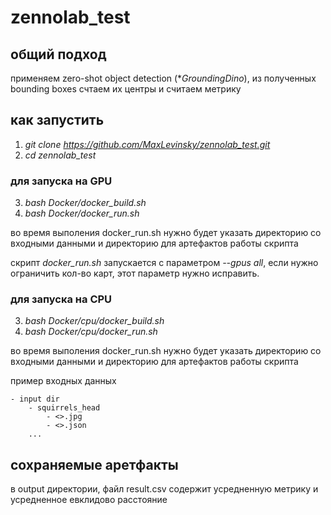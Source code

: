 # zennolab_test

## общий подход
применяем zero-shot object detection (**GroundingDino*), из полученных bounding boxes счтаем их центры и считаем метрику

## как запустить
1. *git clone https://github.com/MaxLevinsky/zennolab_test.git*
2. *cd zennolab_test*

### для запуска на GPU
3. *bash Docker/docker_build.sh*
4. *bash Docker/docker_run.sh*

во время выполения docker_run.sh нужно будет указать директорию со входными данными и директорию для артефактов работы скрипта

скрипт *docker_run.sh* запускается с параметром *--gpus all*, если нужно ограничить кол-во карт, этот параметр нужно исправить.

### для запуска на CPU
3. *bash Docker/cpu/docker_build.sh*
4. *bash Docker/cpu/docker_run.sh*

во время выполения docker_run.sh нужно будет указать директорию со входными данными и директорию для артефактов работы скрипта


пример входных данных

    - input dir
        - squirrels_head
            - <>.jpg
            - <>.json
        ...

## сохраняемые аретфакты
в output директории, файл result.csv содержит усредненную метрику и усредненное евклидово расстояние
